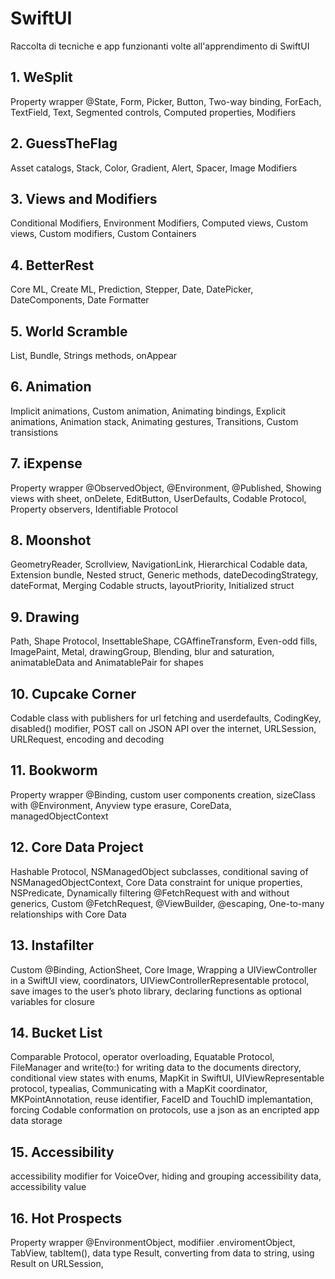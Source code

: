 # SwiftUI
Raccolta di tecniche e app funzionanti volte all'apprendimento di SwiftUI

## 1. WeSplit
Property wrapper @State, Form, Picker, Button, Two-way binding, ForEach, TextField, Text, Segmented controls, Computed properties, Modifiers

## 2. GuessTheFlag
Asset catalogs, Stack, Color, Gradient, Alert, Spacer, Image Modifiers

## 3. Views and Modifiers
Conditional Modifiers, Environment Modifiers, Computed views, Custom views, Custom modifiers, Custom Containers

## 4. BetterRest
Core ML, Create ML, Prediction, Stepper, Date, DatePicker, DateComponents, Date Formatter

## 5. World Scramble
List, Bundle, Strings methods, onAppear

## 6. Animation
Implicit animations, Custom animation, Animating bindings, Explicit animations, Animation stack, Animating gestures, Transitions, Custom transistions 

## 7. iExpense
Property wrapper @ObservedObject, @Environment, @Published, Showing views with sheet, onDelete, EditButton, UserDefaults, Codable Protocol, Property observers, Identifiable Protocol

## 8. Moonshot
GeometryReader, Scrollview, NavigationLink, Hierarchical Codable data, Extension bundle, Nested struct, Generic methods, dateDecodingStrategy, dateFormat, Merging Codable structs, layoutPriority, Initialized struct

## 9. Drawing
Path, Shape Protocol, InsettableShape, CGAffineTransform, Even-odd fills, ImagePaint, Metal, drawingGroup, Blending, blur and saturation, animatableData and AnimatablePair for shapes

## 10. Cupcake Corner
Codable class with publishers for url fetching and userdefaults, CodingKey, disabled() modifier, POST call on JSON API over the internet, URLSession, URLRequest, encoding and decoding

## 11. Bookworm
Property wrapper @Binding, custom user components creation, sizeClass with @Environment, Anyview type erasure, CoreData, managedObjectContext

## 12. Core Data Project
Hashable Protocol, NSManagedObject subclasses, conditional saving of NSManagedObjectContext, Core Data constraint for unique properties, NSPredicate, Dynamically filtering @FetchRequest with and without generics, Custom @FetchRequest, @ViewBuilder, @escaping, One-to-many relationships with Core Data

## 13. Instafilter
Custom @Binding, ActionSheet, Core Image, Wrapping a UIViewController in a SwiftUI view, coordinators, UIViewControllerRepresentable protocol, save images to the user’s photo library, declaring functions as optional variables for closure

## 14. Bucket List
Comparable Protocol, operator overloading, Equatable Protocol, FileManager and write(to:) for writing data to the documents directory, conditional view states with enums, MapKit in SwiftUI, UIViewRepresentable protocol, typealias, Communicating with a MapKit coordinator, MKPointAnnotation, reuse identifier, FaceID and TouchID implemantation, forcing Codable conformation on protocols, use a json as an encripted app data storage

## 15. Accessibility
accessibility modifier for VoiceOver, hiding and grouping accessibility data, accessibility value

## 16. Hot Prospects
Property wrapper @EnvironmentObject, modifiier .enviromentObject, TabView, tabItem(), data type Result, converting from data to string, using Result on URLSession, 
